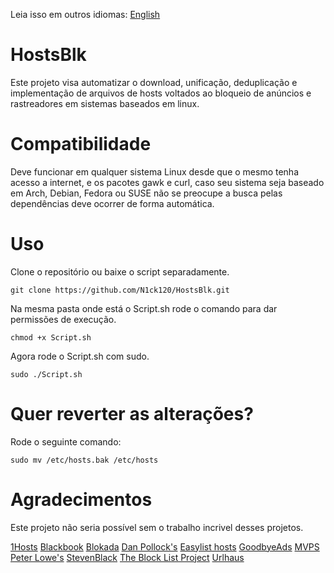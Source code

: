 Leia isso em outros idiomas: [English](README.md)

# HostsBlk

Este projeto visa automatizar o download, unificação, deduplicação e implementação de arquivos de hosts voltados ao bloqueio de anúncios e rastreadores em sistemas baseados em linux.

# Compatibilidade

Deve funcionar em qualquer sistema Linux desde que o mesmo tenha acesso a internet, e os pacotes gawk e curl, caso seu sistema seja baseado em Arch, Debian, Fedora ou SUSE não se preocupe a busca pelas dependências deve ocorrer de forma automática.

# Uso

Clone o repositório ou baixe o script separadamente.

```
git clone https://github.com/N1ck120/HostsBlk.git
```

Na mesma pasta onde está o Script.sh rode o comando para dar permissões de execução.

```
chmod +x Script.sh
```
Agora rode o Script.sh com sudo.

```
sudo ./Script.sh
```
# Quer reverter as alterações?

Rode o seguinte comando:

```
sudo mv /etc/hosts.bak /etc/hosts
```

# Agradecimentos

Este projeto não seria possível sem o trabalho incrivel desses projetos.

[1Hosts](https://github.com/badmojr/1Hosts)
[Blackbook](https://github.com/stamparm/blackbook)
[Blokada](https://blokada.org/blocklists/exodusprivacy/standard/hosts.txt)
[Dan Pollock's](https://someonewhocares.org/hosts/hosts)
[Easylist hosts](https://github.com/ProgramComputer/Easylist_hosts)
[GoodbyeAds](https://github.com/jerryn70/GoodbyeAds)
[MVPS](https://winhelp2002.mvps.org/hosts.txt)
[Peter Lowe's](https://pgl.yoyo.org/adservers/serverlist.php?hostformat=hosts&showintro=1&startday=01&startmonth=01&startyear=2000&mimetype=plaintext)
[StevenBlack](https://github.com/StevenBlack/hosts)
[The Block List Project](https://github.com/blocklistproject/Lists)
[Urlhaus](https://github.com/curbengh/urlhaus-filter)
